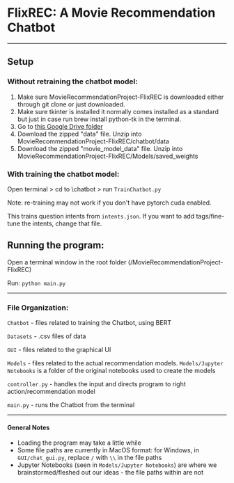 
# FlixREC: A Movie Recommendation Chatbot
---

## Setup 
### Without retraining the chatbot model: 
1. Make sure MovieRecommendationProject-FlixREC is downloaded either through git clone or just downloaded.
2. Make sure tkinter is installed it normally comes installed as a standard but just in case run brew install python-tk in the terminal.
3. Go to [this Google Drive folder](https://drive.google.com/drive/folders/114bY8i-pJH59j-rHaaZ6ZdVGhBz0KXaY?usp=sharing)
4. Download the zipped "data" file. Unzip into MovieRecommendationProject-FlixREC/chatbot/data 
5. Download the zipped "movie_model_data" file. Unzip into MovieRecommendationProject-FlixREC/Models/saved_weights 

### With training the chatbot model: 
Open terminal > cd to \chatbot > run `TrainChatbot.py` 

Note: re-training may not work if you don't have pytorch cuda enabled. 

This trains question intents from `intents.json`. If you want to add tags/fine-tune the intents, change that file. 

## Running the program: 
Open a terminal window in the root folder (/MovieRecommendationProject-FlixREC) 

Run: `python main.py`

---

### File Organization:
`Chatbot` - files related to training the Chatbot, using BERT

`Datasets` - .csv files of data

`GUI` - files related to the graphical UI

`Models` - files related to the actual recommendation models. `Models/Jupyter Notebooks` is a folder of the original notebooks used to create the models

`controller.py` - handles the input and directs program to right action/recommendation model

`main.py` - runs the Chatbot from the terminal

---

#### General Notes 
* Loading the program may take a little while
* Some file paths are currently in MacOS format: for Windows, in `GUI/chat_gui.py`, replace `/` with `\\` in the file paths
* Jupyter Notebooks (seen in `Models/Jupyter Notebooks`) are where we brainstormed/fleshed out our ideas - the file paths within are not 
